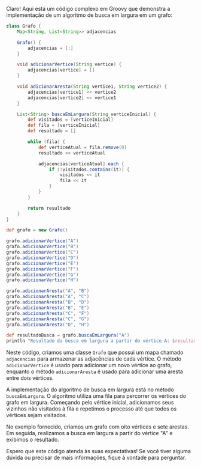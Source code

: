 Claro! Aqui está um código complexo em Groovy que demonstra a implementação de um algoritmo de busca em largura em um grafo:

```groovy
class Grafo {
    Map<String, List<String>> adjacencias

    Grafo() {
        adjacencias = [:]
    }

    void adicionarVertice(String vertice) {
        adjacencias[vertice] = []
    }

    void adicionarAresta(String vertice1, String vertice2) {
        adjacencias[vertice1] << vertice2
        adjacencias[vertice2] << vertice1
    }

    List<String> buscaEmLargura(String verticeInicial) {
        def visitados = [verticeInicial]
        def fila = [verticeInicial]
        def resultado = []

        while (fila) {
            def verticeAtual = fila.remove(0)
            resultado << verticeAtual

            adjacencias[verticeAtual].each {
                if (!visitados.contains(it)) {
                    visitados << it
                    fila << it
                }
            }
        }

        return resultado
    }
}

def grafo = new Grafo()

grafo.adicionarVertice("A")
grafo.adicionarVertice("B")
grafo.adicionarVertice("C")
grafo.adicionarVertice("D")
grafo.adicionarVertice("E")
grafo.adicionarVertice("F")
grafo.adicionarVertice("G")
grafo.adicionarVertice("H")

grafo.adicionarAresta("A", "B")
grafo.adicionarAresta("A", "C")
grafo.adicionarAresta("B", "D")
grafo.adicionarAresta("B", "E")
grafo.adicionarAresta("C", "F")
grafo.adicionarAresta("C", "G")
grafo.adicionarAresta("D", "H")

def resultadoBusca = grafo.buscaEmLargura("A")
println "Resultado da busca em largura a partir do vértice A: $resultadoBusca"
```

Neste código, criamos uma classe `Grafo` que possui um mapa chamado `adjacencias` para armazenar as adjacências de cada vértice. O método `adicionarVertice` é usado para adicionar um novo vértice ao grafo, enquanto o método `adicionarAresta` é usado para adicionar uma aresta entre dois vértices.

A implementação do algoritmo de busca em largura está no método `buscaEmLargura`. O algoritmo utiliza uma fila para percorrer os vértices do grafo em largura. Começando pelo vértice inicial, adicionamos seus vizinhos não visitados à fila e repetimos o processo até que todos os vértices sejam visitados.

No exemplo fornecido, criamos um grafo com oito vértices e sete arestas. Em seguida, realizamos a busca em largura a partir do vértice "A" e exibimos o resultado.

Espero que este código atenda às suas expectativas! Se você tiver alguma dúvida ou precisar de mais informações, fique à vontade para perguntar.